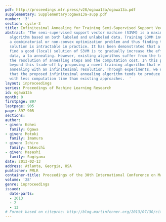 ```yaml
---
pdf: http://proceedings.mlr.press/v28/ogawa13a/ogawa13a.pdf
supplementary: Supplementary:ogawa13a-supp.pdf
number: '3'
section: cycle-3
title: Infinitesimal Annealing for Training Semi-Supervised Support Vector Machines
abstract: 'The semi-supervised support vector machine (S3VM) is a maximum-margin classification
  algorithm based on both labeled and unlabeled data. Training S3VM involves either
  a combinatorial or non-convex optimization problem and thus finding the global optimal
  solution is intractable in practice. It has been demonstrated that a key to successfully
  find a good (local) solution of S3VM is to gradually increase the effect of unlabeled
  data, a la annealing. However, existing algorithms suffer from the trade-off between
  the resolution of annealing steps and the computation cost. In this paper, we go
  beyond this trade-off by proposing a novel training algorithm that efficiently performs
  annealing with an infinitesimal resolution. Through experiments, we demonstrate
  that the proposed infinitesimal annealing algorithm tends to produce better solutions
  with less computation time than existing approaches.  '
layout: inproceedings
series: Proceedings of Machine Learning Research
id: ogawa13a
month: 0
firstpage: 897
lastpage: 905
page: 897-905
sections: 
author:
- given: Kohei
  family: Ogawa
- given: Motoki
  family: Imamura
- given: Ichiro
  family: Takeuchi
- given: Masashi
  family: Sugiyama
date: 2013-02-13
address: Atlanta, Georgia, USA
publisher: PMLR
container-title: Proceedings of the 30th International Conference on Machine Learning
volume: '28'
genre: inproceedings
issued:
  date-parts:
  - 2013
  - 2
  - 13
# Format based on citeproc: http://blog.martinfenner.org/2013/07/30/citeproc-yaml-for-bibliographies/
---
```

